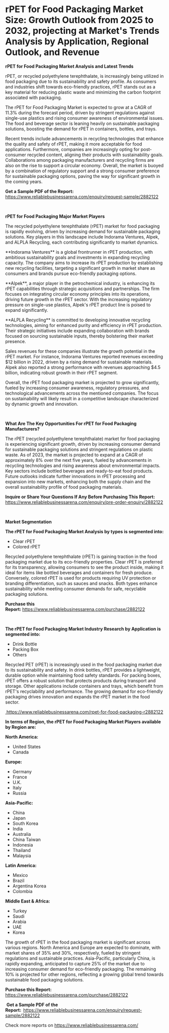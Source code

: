 <p><h1>rPET for Food Packaging Market Size: Growth Outlook from 2025 to 2032, projecting at Market's Trends Analysis by Application, Regional Outlook, and Revenue</h1></p><p><strong>rPET for Food Packaging Market Analysis and Latest Trends</strong></p>
<p><p>rPET, or recycled polyethylene terephthalate, is increasingly being utilized in food packaging due to its sustainability and safety profile. As consumers and industries shift towards eco-friendly practices, rPET stands out as a key material for reducing plastic waste and minimizing the carbon footprint associated with packaging. </p><p>The rPET for Food Packaging Market is expected to grow at a CAGR of 11.3% during the forecast period, driven by stringent regulations against single-use plastics and rising consumer awareness of environmental issues. The food and beverage sector is leaning heavily on sustainable packaging solutions, boosting the demand for rPET in containers, bottles, and trays. </p><p>Recent trends include advancements in recycling technologies that enhance the quality and safety of rPET, making it more acceptable for food applications. Furthermore, companies are increasingly opting for post-consumer recycled content, aligning their products with sustainability goals. Collaborations among packaging manufacturers and recycling firms are also on the rise to support a circular economy. Overall, the market is buoyed by a combination of regulatory support and a strong consumer preference for sustainable packaging options, paving the way for significant growth in the coming years.</p></p>
<p><strong>Get a Sample PDF of the Report:&nbsp;</strong> <a href="https://www.reliablebusinessarena.com/enquiry/request-sample/2882122?utm_campaign=2206&utm_medium=2&utm_source=Github&utm_content=ia&utm_term=12032025&utm_id=rpet-for-food-packaging">https://www.reliablebusinessarena.com/enquiry/request-sample/2882122</a></p>
<p>&nbsp;</p>
<p><strong>rPET for Food Packaging Major Market Players</strong></p>
<p><p>The recycled polyethylene terephthalate (rPET) market for food packaging is rapidly evolving, driven by increasing demand for sustainable packaging solutions. Key players in this landscape include Indorama Ventures, Alpek, and ALPLA Recycling, each contributing significantly to market dynamics.</p><p>**Indorama Ventures** is a global frontrunner in rPET production, with ambitious sustainability goals and investments in expanding recycling capacity. The company aims to increase its rPET production by establishing new recycling facilities, targeting a significant growth in market share as consumers and brands pursue eco-friendly packaging options.</p><p>**Alpek**, a major player in the petrochemical industry, is enhancing its rPET capabilities through strategic acquisitions and partnerships. The firm focuses on integrating circular economy principles into its operations, driving future growth in the rPET sector. With the increasing regulatory pressure on single-use plastics, Alpek's rPET product line is poised to expand significantly.</p><p>**ALPLA Recycling** is committed to developing innovative recycling technologies, aiming for enhanced purity and efficiency in rPET production. Their strategic initiatives include expanding collaboration with brands focused on sourcing sustainable inputs, thereby bolstering their market presence.</p><p>Sales revenues for these companies illustrate the growth potential in the rPET market. For instance, Indorama Ventures reported revenues exceeding $12 billion in 2022, driven by a rising demand for sustainable materials. Alpek also reported a strong performance with revenues approaching $4.5 billion, indicating robust growth in their rPET segment.</p><p>Overall, the rPET food packaging market is projected to grow significantly, fueled by increasing consumer awareness, regulatory pressures, and technological advancements across the mentioned companies. The focus on sustainability will likely result in a competitive landscape characterized by dynamic growth and innovation.</p></p>
<p>&nbsp;</p>
<p><strong>What Are The Key Opportunities For rPET for Food Packaging Manufacturers?</strong></p>
<p><p>The rPET (recycled polyethylene terephthalate) market for food packaging is experiencing significant growth, driven by increasing consumer demand for sustainable packaging solutions and stringent regulations on plastic waste. As of 2023, the market is projected to expand at a CAGR of approximately 8% over the next five years, fueled by advancements in recycling technologies and rising awareness about environmental impacts. Key sectors include bottled beverages and ready-to-eat food products. Future outlooks indicate further innovations in rPET processing and expansion into new markets, enhancing both the supply chain and the overall sustainability profile of food packaging materials.</p></p>
<p><strong>Inquire or Share Your Questions If Any Before Purchasing This Report:</strong> <a href="https://www.reliablebusinessarena.com/enquiry/pre-order-enquiry/2882122?utm_campaign=2206&utm_medium=2&utm_source=Github&utm_content=ia&utm_term=12032025&utm_id=rpet-for-food-packaging">https://www.reliablebusinessarena.com/enquiry/pre-order-enquiry/2882122</a></p>
<p>&nbsp;</p>
<p><strong>Market Segmentation</strong></p>
<p><strong>The rPET for Food Packaging Market Analysis by types is segmented into:</strong></p>
<p><ul><li>Clear rPET</li><li>Colored rPET</li></ul></p>
<p><p>Recycled polyethylene terephthalate (rPET) is gaining traction in the food packaging market due to its eco-friendly properties. Clear rPET is preferred for its transparency, allowing consumers to see the product inside, making it ideal for items like bottled beverages and containers for fresh produce. Conversely, colored rPET is used for products requiring UV protection or branding differentiation, such as sauces and snacks. Both types enhance sustainability while meeting consumer demands for safe, recyclable packaging solutions.</p></p>
<p><strong>Purchase this Report:&nbsp;</strong><a href="https://www.reliablebusinessarena.com/purchase/2882122?utm_campaign=2206&utm_medium=2&utm_source=Github&utm_content=ia&utm_term=12032025&utm_id=rpet-for-food-packaging">https://www.reliablebusinessarena.com/purchase/2882122</a></p>
<p>&nbsp;</p>
<p><strong>The rPET for Food Packaging Market Industry Research by Application is segmented into:</strong></p>
<p><ul><li>Drink Bottle</li><li>Packing Box</li><li>Others</li></ul></p>
<p><p>Recycled PET (rPET) is increasingly used in the food packaging market due to its sustainability and safety. In drink bottles, rPET provides a lightweight, durable option while maintaining food safety standards. For packing boxes, rPET offers a robust solution that protects products during transport and storage. Other applications include containers and trays, which benefit from rPET's recyclability and performance. The growing demand for eco-friendly packaging drives innovation and expands the rPET market in the food sector.</p></p>
<p><a href="https://www.reliablebusinessarena.com/rpet-for-food-packaging-r2882122?utm_campaign=2206&utm_medium=2&utm_source=Github&utm_content=ia&utm_term=12032025&utm_id=rpet-for-food-packaging">&nbsp;https://www.reliablebusinessarena.com/rpet-for-food-packaging-r2882122</a></p>
<p><strong>In terms of Region, the rPET for Food Packaging Market Players available by Region are:</strong></p>
<p>
    <p> <strong> North America: </strong>
        <ul>
            <li>United States</li>
            <li>Canada</li>
        </ul>
        </p> 
    <p> <strong> Europe: </strong>
        <ul>
            <li>Germany</li>
            <li>France</li>
            <li>U.K.</li>
            <li>Italy</li>
            <li>Russia</li>
        </ul>
        </p> 
    <p> <strong> Asia-Pacific: </strong>
        <ul>
            <li>China</li>
            <li>Japan</li>
            <li>South Korea</li>
            <li>India</li>
            <li>Australia</li>
            <li>China Taiwan</li>
            <li>Indonesia</li>
            <li>Thailand</li>
            <li>Malaysia</li>
        </ul>
        </p> 
    <p> <strong> Latin America: </strong>
        <ul>
            <li>Mexico</li>
            <li>Brazil</li>
            <li>Argentina Korea</li>
            <li>Colombia</li>
        </ul>
        </p> 
    <p> <strong> Middle East & Africa: </strong>
        <ul>
            <li>Turkey</li>
            <li>Saudi</li>
            <li>Arabia</li>
            <li>UAE</li>
            <li>Korea</li>
        </ul>
    </p>
    </p>
<p><p>The growth of rPET in the food packaging market is significant across various regions. North America and Europe are expected to dominate, with market shares of 35% and 30%, respectively, fueled by stringent regulations and sustainable practices. Asia-Pacific, particularly China, is rapidly expanding, anticipated to capture 25% of the market due to increasing consumer demand for eco-friendly packaging. The remaining 10% is projected for other regions, reflecting a growing global trend towards sustainable food packaging solutions.</p></p>
<p><strong>Purchase this Report: </strong><a href="https://www.reliablebusinessarena.com/purchase/2882122?utm_campaign=2206&utm_medium=2&utm_source=Github&utm_content=ia&utm_term=12032025&utm_id=rpet-for-food-packaging">https://www.reliablebusinessarena.com/purchase/2882122</a></p>
<p>&nbsp;<strong>Get a Sample PDF of the Report:&nbsp;&nbsp;</strong><a href="https://www.reliablebusinessarena.com/enquiry/request-sample/2882122?utm_campaign=2206&utm_medium=2&utm_source=Github&utm_content=ia&utm_term=12032025&utm_id=rpet-for-food-packaging">https://www.reliablebusinessarena.com/enquiry/request-sample/2882122</a></p>
<p><strong></strong></p>
<p>Check more reports on <a href="https://www.reliablebusinessarena.com/?utm_campaign=2206&utm_medium=2&utm_source=Github&utm_content=ia&utm_term=12032025&utm_id=rpet-for-food-packaging">https://www.reliablebusinessarena.com/</a></p>